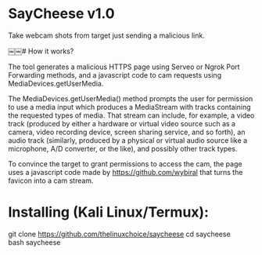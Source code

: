 # SayCheese v1.0

Take webcam shots from target just sending a malicious link.

￼￼# How it works?

The tool generates a malicious HTTPS page using Serveo or Ngrok Port Forwarding methods, and a javascript code to cam requests using MediaDevices.getUserMedia.

The MediaDevices.getUserMedia() method prompts the user for permission to use a media input which produces a MediaStream with tracks containing the requested types of media. That stream can include, for example, a video track (produced by either a hardware or virtual video source such as a camera, video recording device, screen sharing service, and so forth), an audio track (similarly, produced by a physical or virtual audio source like a microphone, A/D converter, or the like), and possibly other track types.

To convince the target to grant permissions to access the cam, the page uses a javascript code made by https://github.com/wybiral that turns the favicon into a cam stream.

# Installing (Kali Linux/Termux):

git clone https://github.com/thelinuxchoice/saycheese
cd saycheese
bash saycheese

